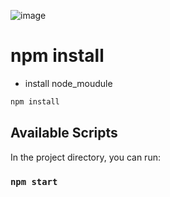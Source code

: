 ![image](https://github.com/pongsapak-suwa/web-realworld/assets/94011063/18f5812b-31a4-451e-8652-a43adec478fd)

# npm install 

 * install node_moudule

```bash
npm install
```
## Available Scripts

In the project directory, you can run:

### `npm start`

